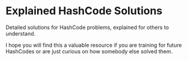 # Explained HashCode Solutions

Detailed solutions for HashCode problems, explained for others to understand.

I hope you will find this a valuable resource if you are training for future HashCodes
or are just curious on how somebody else solved them.

